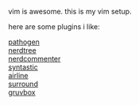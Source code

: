 vim is awesome.  this is my vim setup.

here are some plugins i like:

<a href="https://github.com/tpope/vim-pathogen">pathogen</a> <br>
<a href="https://github.com/scrooloose/nerdtree">nerdtree</a> <br>
<a href="https://github.com/scrooloose/nerdcommenter">nerdcommenter</a> <br>
<a href="https://github.com/scrooloose/syntastic">syntastic</a> <br>
<a href="https://github.com/vim-airline/vim-airline">airline</a> <br>
<a href="https://github.com/tpope/vim-surround">surround</a> <br>
<a href="https://github.com/morhetz/gruvbox">gruvbox</a>
